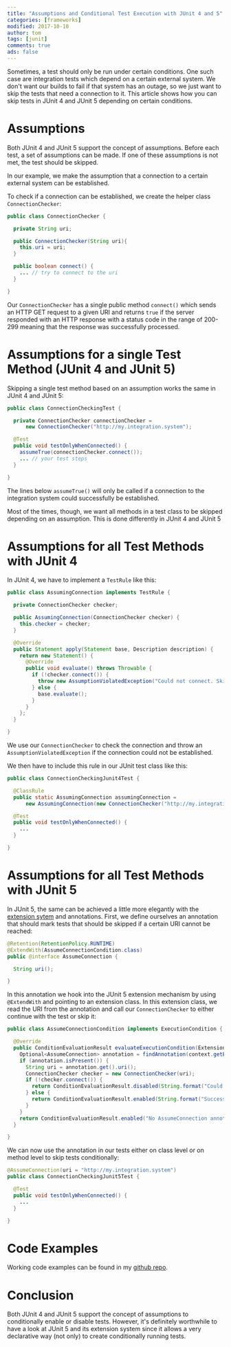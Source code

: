 ```yaml
---
title: "Assumptions and Conditional Test Execution with JUnit 4 and 5"
categories: [frameworks]
modified: 2017-10-10
author: tom
tags: [junit]
comments: true
ads: false
---
```


Sometimes, a test should only be run under certain conditions. One such case
are integration tests which depend on a certain external system. We don't want
our builds to fail if that system has an outage, so we just want to skip 
the tests that need a connection to it. This article shows how
you can skip tests in JUnit 4 and JUnit 5 depending on certain conditions.

# Assumptions
Both JUnit 4 and JUnit 5 support the concept of assumptions. Before each test,
a set of assumptions can be made. If one of these assumptions is not met,
the test should be skipped.  

In our example, we make the assumption that a connection to a certain external
system can be established.

To check if a connection can be established, we create the helper class
`ConnectionChecker`:

```java
public class ConnectionChecker {

  private String uri;

  public ConnectionChecker(String uri){
    this.uri = uri;
  }

  public boolean connect() {
    ... // try to connect to the uri 
  }

}
```

Our `ConnectionChecker` has a single public method `connect()` which
sends an HTTP GET request to a given URI and returns `true` if the server responded
with an HTTP response with a status code in the range of 200-299 meaning that
the response was successfully processed. 
 
# Assumptions for a single Test Method (JUnit 4 and JUnit 5)

Skipping a single test method based on an assumption works the same in JUnit 4
and JUnit 5:

```java
public class ConnectionCheckingTest {

  private ConnectionChecker connectionChecker = 
      new ConnectionChecker("http://my.integration.system");

  @Test
  public void testOnlyWhenConnected() {
    assumeTrue(connectionChecker.connect());
    ... // your test steps
  }

}
``` 

The lines below `assumeTrue()` will only be called if a connection to the integration
system could successfully be established.

Most of the times, though, we want all methods in a test class to be skipped
depending on an assumption. This is done differently in JUnit 4 and JUnit 5

# Assumptions for all Test Methods with JUnit 4

In JUnit 4, we have to implement a `TestRule` like this:

```java
public class AssumingConnection implements TestRule {

  private ConnectionChecker checker;

  public AssumingConnection(ConnectionChecker checker) {
    this.checker = checker;
  }

  @Override
  public Statement apply(Statement base, Description description) {
    return new Statement() {
      @Override
      public void evaluate() throws Throwable {
        if (!checker.connect()) {
          throw new AssumptionViolatedException("Could not connect. Skipping test!");
        } else {
          base.evaluate();
        }
      }
    };
  }

}
```
We use our `ConnectionChecker` to check the connection and throw an 
`AssumptionViolatedException` if the connection could not be established.

We then have to include this rule in our JUnit test class like this:

```java
public class ConnectionCheckingJunit4Test {

  @ClassRule
  public static AssumingConnection assumingConnection = 
      new AssumingConnection(new ConnectionChecker("http://my.integration.system"));

  @Test
  public void testOnlyWhenConnected() {
    ...
  }

}
```

# Assumptions for all Test Methods with JUnit 5

In JUnit 5, the same can be achieved a little more elegantly with the [extension sytem](http://junit.org/junit5/docs/current/user-guide/#extensions-registration)
and annotations. First, we define ourselves an annotation that should mark tests
that should be skipped if a certain URI cannot be reached:

```java
@Retention(RetentionPolicy.RUNTIME)
@ExtendWith(AssumeConnectionCondition.class)
public @interface AssumeConnection {

  String uri();

}
```

In this annotation we hook into the JUnit 5 extension mechanism by using `@ExtendWith`
and pointing to an extension class. In this extension class, we read the
URI from the annotation and call our `ConnectionChecker` to either continue
with the test or skip it:

```java
public class AssumeConnectionCondition implements ExecutionCondition {

  @Override
  public ConditionEvaluationResult evaluateExecutionCondition(ExtensionContext context) {
    Optional<AssumeConnection> annotation = findAnnotation(context.getElement(), AssumeConnection.class);
    if (annotation.isPresent()) {
      String uri = annotation.get().uri();
      ConnectionChecker checker = new ConnectionChecker(uri);
      if (!checker.connect()) {
        return ConditionEvaluationResult.disabled(String.format("Could not connect to '%s'. Skipping test!", uri));
      } else {
        return ConditionEvaluationResult.enabled(String.format("Successfully connected to '%s'. Continuing test!", uri));
      }
    }
    return ConditionEvaluationResult.enabled("No AssumeConnection annotation found. Continuing test.");
  }

}
```

We can now use the annotation in our tests either on class level or on method
level to skip tests conditionally:

```java
@AssumeConnection(uri = "http://my.integration.system")
public class ConnectionCheckingJunit5Test {

  @Test
  public void testOnlyWhenConnected() {
    ...
  }

}
```

# Code Examples

Working code examples can be found in my [github repo](https://github.com/thombergs/code-examples/tree/master/junit5/src/test/java/com/example/demo/connectionchecking).

# Conclusion
Both JUnit 4 and JUnit 5 support the concept of assumptions to conditionally 
enable or disable tests. However, it's definitely worthwhile to have a look at JUnit 5 and its
extension system since it allows a very declarative way (not only) to create
conditionally running tests. 



